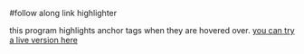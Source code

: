 #follow along link highlighter 

this program highlights anchor tags when they are hovered over. [you can try a live version here](https://visionary-alpaca-07485d.netlify.app/)
